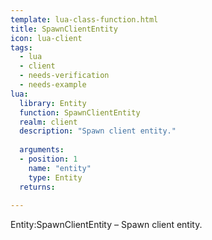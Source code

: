 ```yaml
---
template: lua-class-function.html
title: SpawnClientEntity
icon: lua-client
tags:
  - lua
  - client
  - needs-verification
  - needs-example
lua:
  library: Entity
  function: SpawnClientEntity
  realm: client
  description: "Spawn client entity."
  
  arguments:
  - position: 1
    name: "entity"
    type: Entity
  returns:
    
---
```


<div class="lua__search__keywords">
Entity:SpawnClientEntity &#x2013; Spawn client entity.
</div>
